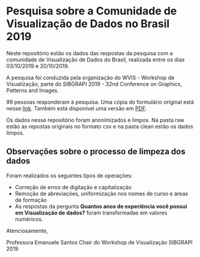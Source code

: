 # Pesquisa sobre a Comunidade de Visualização de Dados no Brasil 2019

Neste repositório estão os dados das respostas da pesquisa com a comunidade de Visualização de Dados do Brasil, realizada entre os dias 03/10/2019 e 20/10/2019. 

A pesquisa foi conduzida pela organização do WVIS - Workshop de Visualização, parte do SIBGRAPI 2019 - 32nd Conference on Graphics, Patterns and Images.

99 pessoas responderam à pesquisa. Uma cópia do formulário original está nesse [link](https://forms.gle/VjqPAF3wrsX62gZq6). Também está disponível uma versão em [PDF](form/form2019.pdf). 

Os dados nesse repositório foram anonimizados e limpos. Na pasta raw estão as repostas originais no formato csv e na pasta clean estão os dados limpos.

## Observações sobre o processo de limpeza dos dados

Foram realizados os seguintes tipos de operações:
* Correção de erros de digitação e capitalização
* Remoção de abreviações, uniformização nos nomes de curso e áreas de formação
* As respostas da pergunta **Quantos anos de experiência você possui em Visualização de dados?** foram transformadas em valores numéricos.

Atenciosamente,

Professora Emanuele Santos
Chair do Workshop de Visualização
SIBGRAPI 2019